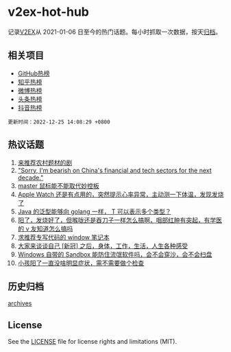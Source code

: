 # v2ex-hot-hub

 记录[V2EX](https://www.v2ex.com/)从 2021-01-06 日至今的热门话题。每小时抓取一次数据，按天[归档](archives)。
 
 ## 相关项目

- [GitHub热榜](https://github.com/lonnyzhang423/github-hot-hub)
- [知乎热榜](https://github.com/lonnyzhang423/zhihu-hot-hub)
- [微博热榜](https://github.com/lonnyzhang423/weibo-hot-hub)
- [头条热榜](https://github.com/lonnyzhang423/toutiao-hot-hub)
- [抖音热榜](https://github.com/lonnyzhang423/douyin-hot-hub)


 `更新时间：2022-12-25 14:08:29 +0800`

## 热议话题

1. [来推荐农村题材的剧](https://www.v2ex.com/t/904458)
1. ["Sorry, I'm bearish on China's financial and tech sectors for the next decade."](https://www.v2ex.com/t/904536)
1. [master 鼠标能不能取代妙控板](https://www.v2ex.com/t/904499)
1. [Apple Watch 还是有点用的，突然提示心率异常，主动测一下体温，发现发烧了](https://www.v2ex.com/t/904506)
1. [Java 的泛型能够向 golang 一样， T 可以表示多个类型？](https://www.v2ex.com/t/904511)
1. [阳了，发烧好了，但喉咙还是吞刀子一样怎么搞啊，咽部红肿有突起，有学医的 v 友知道怎么搞吗](https://www.v2ex.com/t/904445)
1. [求推荐专写代码的 window 笔记本](https://www.v2ex.com/t/904463)
1. [大家来谈谈自己 [新冠] 之后，身体，工作，生活，人生各种感受](https://www.v2ex.com/t/904541)
1. [Windows 自带的 Sandbox 能防住流氓软件吗，会不会穿沙，会不会扫盘](https://www.v2ex.com/t/904504)
1. [小孩阳了一直没啥明显症状，需不需要做个检查](https://www.v2ex.com/t/904533)

## 历史归档

[archives](archives)

## License

See the [LICENSE](LICENSE) file for license rights and limitations (MIT).
